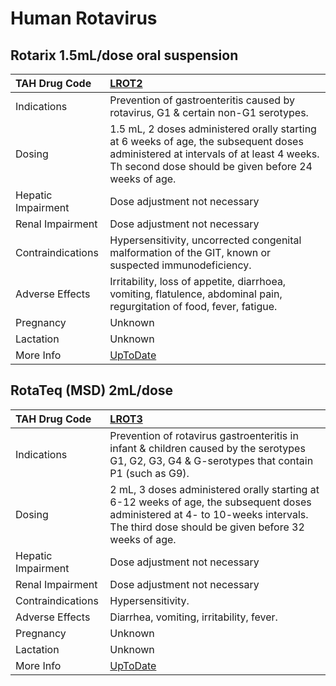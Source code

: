 # Human Rotavirus

## Rotarix 1.5mL/dose oral suspension

| TAH Drug Code      | [LROT2](https://www.tahsda.org.tw/drugs/hissearch.php?drug_code=LROT2)                                                                                                                     |
|:-------------------|:-------------------------------------------------------------------------------------------------------------------------------------------------------------------------------------------|
| Indications        | Prevention of gastroenteritis caused by rotavirus, G1 & certain non-G1 serotypes.                                                                                                          |
| Dosing             | 1.5 mL, 2 doses administered orally starting at 6 weeks of age, the subsequent doses administered at intervals of at least 4 weeks. Th second dose should be given before 24 weeks of age. |
| Hepatic Impairment | Dose adjustment not necessary                                                                                                                                                              |
| Renal Impairment   | Dose adjustment not necessary                                                                                                                                                              |
| Contraindications  | Hypersensitivity, uncorrected congenital malformation of the GIT, known or suspected immunodeficiency.                                                                                     |
| Adverse Effects    | Irritability, loss of appetite, diarrhoea, vomiting, flatulence, abdominal pain, regurgitation of food, fever, fatigue.                                                                    |
| Pregnancy          | Unknown                                                                                                                                                                                    |
| Lactation          | Unknown                                                                                                                                                                                    |
| More Info          | [UpToDate](https://www.uptodate.com/contents/human-rotavirus-drug-information)                                                                                                             |

## RotaTeq (MSD) 2mL/dose

| TAH Drug Code      | [LROT3](https://www.tahsda.org.tw/drugs/hissearch.php?drug_code=LROT3)                                                                                                                 |
|:-------------------|:---------------------------------------------------------------------------------------------------------------------------------------------------------------------------------------|
| Indications        | Prevention of rotavirus gastroenteritis in infant & children caused by the serotypes G1, G2, G3, G4 & G-serotypes that contain P1 (such as G9).                                        |
| Dosing             | 2 mL, 3 doses administered orally starting at 6-12 weeks of age, the subsequent doses administered at 4- to 10-weeks intervals. The third dose should be given before 32 weeks of age. |
| Hepatic Impairment | Dose adjustment not necessary                                                                                                                                                          |
| Renal Impairment   | Dose adjustment not necessary                                                                                                                                                          |
| Contraindications  | Hypersensitivity.                                                                                                                                                                      |
| Adverse Effects    | Diarrhea, vomiting, irritability, fever.                                                                                                                                               |
| Pregnancy          | Unknown                                                                                                                                                                                |
| Lactation          | Unknown                                                                                                                                                                                |
| More Info          | [UpToDate](https://www.uptodate.com/contents/human-rotavirus-drug-information)                                                                                                         |

